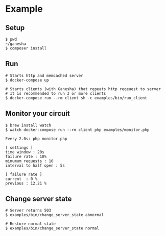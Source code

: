 # Example

## Setup

```
$ pwd
~/ganesha
$ composer install
```

## Run

```
# Starts http and memcached server
$ docker-compose up
```

```
# Starts clients (with Ganesha) that repeats http reqeuest to server
# It is recommended to run 3 or more clients
$ docker-compose run --rm client sh -c examples/bin/run_client
```

## Monitor your circuit

```
$ brew install watch
$ watch docker-compose run --rm client php examples/monitor.php

Every 2.0s: php monitor.php

[ settings ]
time window : 20s
failure rate : 10%
minumum requests : 10
interval to half open : 5s

[ failure rate ]
current  : 0 %
previous : 12.21 %

```

## Change server state

```
# Server returns 503
$ examples/bin/change_server_state abnormal

# Restore normal state
$ examples/bin/change_server_state normal
```
